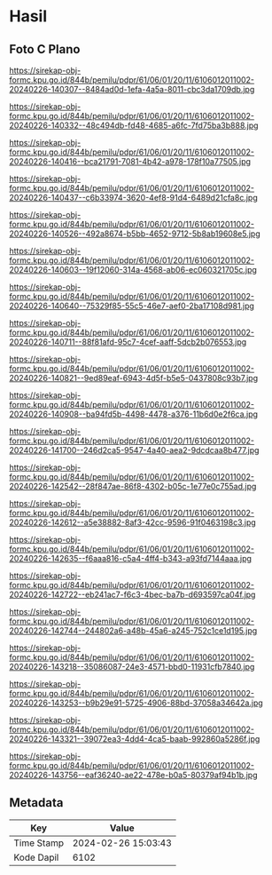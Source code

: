 # Hasil

## Foto C Plano

https://sirekap-obj-formc.kpu.go.id/844b/pemilu/pdpr/61/06/01/20/11/6106012011002-20240226-140307--8484ad0d-1efa-4a5a-8011-cbc3da1709db.jpg

https://sirekap-obj-formc.kpu.go.id/844b/pemilu/pdpr/61/06/01/20/11/6106012011002-20240226-140332--48c494db-fd48-4685-a6fc-7fd75ba3b888.jpg

https://sirekap-obj-formc.kpu.go.id/844b/pemilu/pdpr/61/06/01/20/11/6106012011002-20240226-140416--bca21791-7081-4b42-a978-178f10a77505.jpg

https://sirekap-obj-formc.kpu.go.id/844b/pemilu/pdpr/61/06/01/20/11/6106012011002-20240226-140437--c6b33974-3620-4ef8-91d4-6489d21cfa8c.jpg

https://sirekap-obj-formc.kpu.go.id/844b/pemilu/pdpr/61/06/01/20/11/6106012011002-20240226-140526--492a8674-b5bb-4652-9712-5b8ab19608e5.jpg

https://sirekap-obj-formc.kpu.go.id/844b/pemilu/pdpr/61/06/01/20/11/6106012011002-20240226-140603--19f12060-314a-4568-ab06-ec060321705c.jpg

https://sirekap-obj-formc.kpu.go.id/844b/pemilu/pdpr/61/06/01/20/11/6106012011002-20240226-140640--75329f85-55c5-46e7-aef0-2ba17108d981.jpg

https://sirekap-obj-formc.kpu.go.id/844b/pemilu/pdpr/61/06/01/20/11/6106012011002-20240226-140711--88f81afd-95c7-4cef-aaff-5dcb2b076553.jpg

https://sirekap-obj-formc.kpu.go.id/844b/pemilu/pdpr/61/06/01/20/11/6106012011002-20240226-140821--9ed89eaf-6943-4d5f-b5e5-0437808c93b7.jpg

https://sirekap-obj-formc.kpu.go.id/844b/pemilu/pdpr/61/06/01/20/11/6106012011002-20240226-140908--ba94fd5b-4498-4478-a376-11b6d0e2f6ca.jpg

https://sirekap-obj-formc.kpu.go.id/844b/pemilu/pdpr/61/06/01/20/11/6106012011002-20240226-141700--246d2ca5-9547-4a40-aea2-9dcdcaa8b477.jpg

https://sirekap-obj-formc.kpu.go.id/844b/pemilu/pdpr/61/06/01/20/11/6106012011002-20240226-142542--28f847ae-86f8-4302-b05c-1e77e0c755ad.jpg

https://sirekap-obj-formc.kpu.go.id/844b/pemilu/pdpr/61/06/01/20/11/6106012011002-20240226-142612--a5e38882-8af3-42cc-9596-91f0463198c3.jpg

https://sirekap-obj-formc.kpu.go.id/844b/pemilu/pdpr/61/06/01/20/11/6106012011002-20240226-142635--f6aaa816-c5a4-4ff4-b343-a93fd7144aaa.jpg

https://sirekap-obj-formc.kpu.go.id/844b/pemilu/pdpr/61/06/01/20/11/6106012011002-20240226-142722--eb241ac7-f6c3-4bec-ba7b-d693597ca04f.jpg

https://sirekap-obj-formc.kpu.go.id/844b/pemilu/pdpr/61/06/01/20/11/6106012011002-20240226-142744--244802a6-a48b-45a6-a245-752c1ce1d195.jpg

https://sirekap-obj-formc.kpu.go.id/844b/pemilu/pdpr/61/06/01/20/11/6106012011002-20240226-143218--35086087-24e3-4571-bbd0-11931cfb7840.jpg

https://sirekap-obj-formc.kpu.go.id/844b/pemilu/pdpr/61/06/01/20/11/6106012011002-20240226-143253--b9b29e91-5725-4906-88bd-37058a34642a.jpg

https://sirekap-obj-formc.kpu.go.id/844b/pemilu/pdpr/61/06/01/20/11/6106012011002-20240226-143321--39072ea3-4dd4-4ca5-baab-992860a5286f.jpg

https://sirekap-obj-formc.kpu.go.id/844b/pemilu/pdpr/61/06/01/20/11/6106012011002-20240226-143756--eaf36240-ae22-478e-b0a5-80379af94b1b.jpg


## Metadata

| Key        | Value               |
| ---------- | ------------------- |
| Time Stamp | 2024-02-26 15:03:43 |
| Kode Dapil | 6102                |



